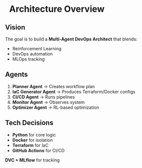 # &nbsp; Architecture Overview

## Vision

The goal is to build a **Multi-Agent DevOps Architect** that blends:

* Reinforcement Learning
* DevOps automation
* MLOps tracking

## Agents

1. **Planner Agent** → Creates workflow plan
2. **IaC Generator Agent** → Produces Terraform/Docker configs
3. **CI/CD Agent** → Runs pipelines
4. **Monitor Agent** → Observes system
5. **Optimizer Agent** → RL-based optimization

## Tech Decisions

* **Python** for core logic
* **Docker** for isolation
* **Terraform** for IaC
* **GitHub Actions** for CI/CD

**DVC + MLflow** for tracking
